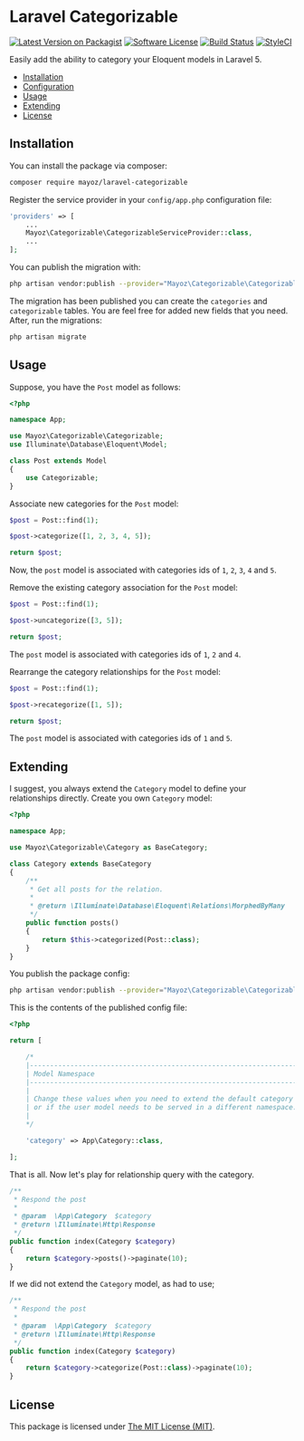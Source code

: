 # Laravel Categorizable

[![Latest Version on Packagist](https://img.shields.io/packagist/v/mayoz/laravel-categorizable.svg?style=flat-square)](https://packagist.org/packages/mayoz/laravel-categorizable)
[![Software License](https://img.shields.io/badge/license-MIT-brightgreen.svg?style=flat-square)](LICENSE.md)
[![Build Status](https://img.shields.io/travis/mayoz/laravel-categorizable/master.svg?style=flat-square)](https://travis-ci.org/mayoz/laravel-categorizable)
[![StyleCI](https://styleci.io/repos/71335427/shield?branch=master)](https://styleci.io/repos/71335427)

Easily add the ability to category your Eloquent models in Laravel 5.

* [Installation](#installation)
* [Configuration](#configuration)
* [Usage](#usage)
* [Extending](#extending)
* [License](#license)

## Installation

You can install the package via composer:

``` bash
composer require mayoz/laravel-categorizable
```

Register the service provider in your `config/app.php` configuration file:

```php
'providers' => [
    ...
    Mayoz\Categorizable\CategorizableServiceProvider::class,
    ...
];
```

You can publish the migration with:

```bash
php artisan vendor:publish --provider="Mayoz\Categorizable\CategorizableServiceProvider" --tag="migrations"
```

The migration has been published you can create the `categories` and `categorizable` tables. You are feel free for added new fields that you need. After, run the migrations:

```bash
php artisan migrate
```

## Usage

Suppose, you have the `Post` model as follows:

```php
<?php

namespace App;

use Mayoz\Categorizable\Categorizable;
use Illuminate\Database\Eloquent\Model;

class Post extends Model
{
    use Categorizable;
}
```

Associate new categories for the `Post` model:

```php
$post = Post::find(1);

$post->categorize([1, 2, 3, 4, 5]);

return $post;
```

Now, the `post` model is associated with categories ids of `1`, `2`, `3`, `4` and `5`.

Remove the existing category association for the `Post` model:

```php
$post = Post::find(1);

$post->uncategorize([3, 5]);

return $post;
```

The `post` model is associated with categories ids of `1`, `2` and `4`.

Rearrange the category relationships for the `Post` model:

```php
$post = Post::find(1);

$post->recategorize([1, 5]);

return $post;
```

The `post` model is associated with categories ids of `1` and `5`.

## Extending

I suggest, you always extend the `Category` model to define your relationships directly. Create you own `Category` model:

```php
<?php

namespace App;

use Mayoz\Categorizable\Category as BaseCategory;

class Category extends BaseCategory
{
    /**
     * Get all posts for the relation.
     *
     * @return \Illuminate\Database\Eloquent\Relations\MorphedByMany
     */
    public function posts()
    {
        return $this->categorized(Post::class);
    }
}
```

You publish the package config:

```bash
php artisan vendor:publish --provider="Mayoz\Categorizable\CategorizableServiceProvider" --tag="config"
```

This is the contents of the published config file:

```php
<?php

return [

    /*
    |--------------------------------------------------------------------------
    | Model Namespace
    |--------------------------------------------------------------------------
    |
    | Change these values when you need to extend the default category model
    | or if the user model needs to be served in a different namespace.
    |
    */

    'category' => App\Category::class,

];
```

That is all. Now let's play for relationship query with the category.

```php
/**
 * Respond the post
 *
 * @param  \App\Category  $category
 * @return \Illuminate\Http\Response
 */
public function index(Category $category)
{
    return $category->posts()->paginate(10);
}
```

If we did not extend the `Category` model, as had to use;

```php
/**
 * Respond the post
 *
 * @param  \App\Category  $category
 * @return \Illuminate\Http\Response
 */
public function index(Category $category)
{
    return $category->categorize(Post::class)->paginate(10);
}
```

## License

This package is licensed under [The MIT License (MIT)](LICENSE).
